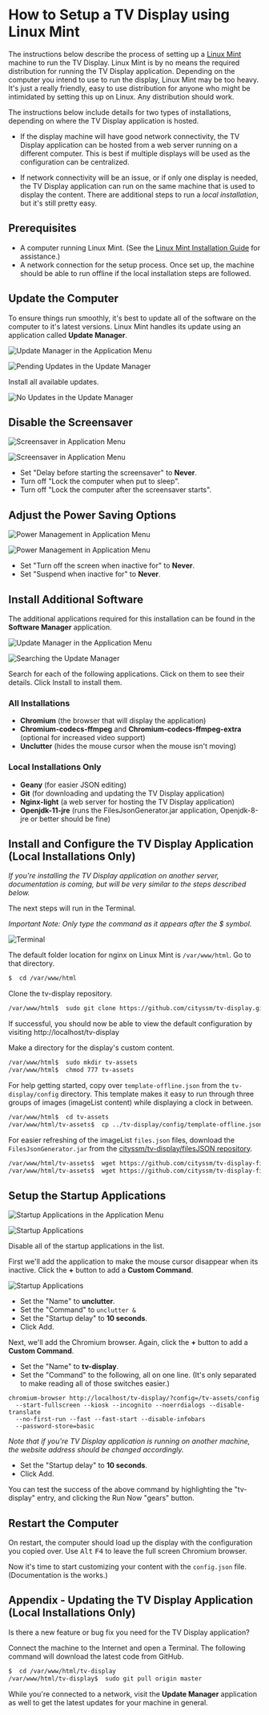 # How to Setup a TV Display using Linux Mint

The instructions below describe the process of setting up a [Linux Mint](https://www.linuxmint.com/) machine to run the TV Display.
Linux Mint is by no means the required distribution for running the TV Display application.
Depending on the computer you intend to use to run the display, Linux Mint may be too heavy.
It's just a really friendly, easy to use distribution for anyone who might be intimidated by setting this up on Linux.
Any distribution should work.

The instructions below include details for two types of installations, depending on where the TV Display application is hosted.

- If the display machine will have good network connectivity,
  the TV Display application can be hosted from a web server running on a different computer.
  This is best if multiple displays will be used as the configuration can be centralized.

- If network connectivity will be an issue, or if only one display is needed,
  the TV Display application can run on the same machine that is used to display the content.
  There are additional steps to run a *local installation*, but it's still pretty easy.


## Prerequisites

- A computer running Linux Mint.  (See the [Linux Mint Installation Guide](https://linuxmint-installation-guide.readthedocs.io/en/latest/) for assistance.)
- A network connection for the setup process.
  Once set up, the machine should be able to run offline if the local installation steps are followed.


## Update the Computer

To ensure things run smoothly, it's best to update all of the software on the computer to it's latest versions.
Linux Mint handles its update using an application called **Update Manager**.

![Update Manager in the Application Menu](linuxMint-menu-updateManager.png)

![Pending Updates in the Update Manager](linuxMint-updateManager-pendingUpdates.png)

Install all available updates.

![No Updates in the Update Manager](linuxMint-updateManager-noUpdates.png)


## Disable the Screensaver

![Screensaver in Application Menu](linuxMint-menu-screensaver.png)

![Screensaver in Application Menu](linuxMint-screensaver.png)

- Set "Delay before starting the screensaver" to **Never**.
- Turn off "Lock the computer when put to sleep".
- Turn off "Lock the computer after the screensaver starts".


## Adjust the Power Saving Options

![Power Management in Application Menu](linuxMint-menu-powerManagement.png)

![Power Management in Application Menu](linuxMint-powerManagement.png)

- Set "Turn off the screen when inactive for" to **Never**.
- Set "Suspend when inactive for" to **Never**.


## Install Additional Software

The additional applications required for this installation can be found in the **Software Manager** application.

![Update Manager in the Application Menu](linuxMint-menu-softwareManager.png)

![Searching the Update Manager](linuxMint-softwareManager-unclutter-search.png)

Search for each of the following applications.  Click on them to see their details.  Click Install to install them.

### All Installations

- **Chromium** (the browser that will display the application)
- **Chromium-codecs-ffmpeg** and **Chromium-codecs-ffmpeg-extra** (optional for increased video support)
- **Unclutter** (hides the mouse cursor when the mouse isn't moving)

### Local Installations Only

- **Geany** (for easier JSON editing)
- **Git** (for downloading and updating the TV Display application)
- **Nginx-light** (a web server for hosting the TV Display application)
- **Openjdk-11-jre** (runs the FilesJsonGenerator.jar application, Openjdk-8-jre or better should be fine)


## Install and Configure the TV Display Application (Local Installations Only)

*If you're installing the TV Display application on another server,
documentation is coming, but will be very similar to the steps described below.*

The next steps will run in the Terminal.

*Important Note: Only type the command as it appears after the $ symbol.*

![Terminal](linuxMint-terminal.png)

The default folder location for nginx on Linux Mint is `/var/www/html`.  Go to that directory.

```bash
$  cd /var/www/html
```

Clone the tv-display repository.

```bash
/var/www/html$  sudo git clone https://github.com/cityssm/tv-display.git
```

If successful, you should now be able to view the default configuration by visiting
http://localhost/tv-display

Make a directory for the display's custom content.

```bash
/var/www/html$  sudo mkdir tv-assets
/var/www/html$  chmod 777 tv-assets
```

For help getting started, copy over `template-offline.json` from the `tv-display/config` directory.
This template makes it easy to run through three groups of images (imageList content)
while displaying a clock in between.

```bash
/var/www/html$  cd tv-assets
/var/www/html/tv-assets$  cp ../tv-display/config/template-offline.json config.json
```

For easier refreshing of the imageList `files.json` files, download the
`FilesJsonGenerator.jar` from the [cityssm/tv-display/filesJSON repository](https://github.com/cityssm/tv-display-filesJSON).

```bash
/var/www/html/tv-assets$  wget https://github.com/cityssm/tv-display-filesJSON/raw/master/dist/FilesJsonGenerator.jar
/var/www/html/tv-assets$  wget https://github.com/cityssm/tv-display-filesJSON/raw/master/dist/generateFilesJSON.sh
```


## Setup the Startup Applications

![Startup Applications in the Application Menu](linuxMint-menu-startupApplications.png)

![Startup Applications](linuxMint-startupApplications.png)

Disable all of the startup applications in the list.

First we'll add the application to make the mouse cursor disappear when its inactive.
Click the **+** button to add a **Custom Command**.

![Startup Applications](linuxMint-startupApplications-add.png)

- Set the "Name" to **unclutter**.
- Set the "Command" to `unclutter &`
- Set the "Startup delay" to **10 seconds**.
- Click Add.

Next, we'll add the Chromium browser.
Again, click the **+** button to add a **Custom Command**.

- Set the "Name" to **tv-display**.
- Set the "Command" to the following, all on one line.  (It's only separated to make reading all of those switches easier.)

```console
chromium-browser http://localhost/tv-display/?config=/tv-assets/config
  --start-fullscreen --kiosk --incognito --noerrdialogs --disable-translate
  --no-first-run --fast --fast-start --disable-infobars
  --password-store=basic
```

*Note that if you're TV Display application is running on another machine,
the website address should be changed accordingly.*

- Set the "Startup delay" to **10 seconds**.
- Click Add.

You can test the success of the above command by highlighting the "tv-display" entry,
and clicking the Run Now "gears" button.


## Restart the Computer

On restart, the computer should load up the display with the configuration you copied over.
Use <kbd>Alt</kbd> <kbd>F4</kbd> to leave the full screen Chromium browser.

Now it's time to start customizing your content with the `config.json` file.
(Documentation is the works.)


## Appendix - Updating the TV Display Application (Local Installations Only)

Is there a new feature or bug fix you need for the TV Display application?

Connect the machine to the Internet and open a Terminal.
The following command will download the latest code from GitHub.

```bash
$  cd /var/www/html/tv-display
/var/www/html/tv-display$  sudo git pull origin master
```

While you're connected to a network, visit the **Update Manager** application as well to get the latest updates for your machine in general.
